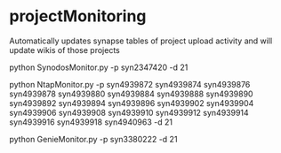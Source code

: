 # projectMonitoring

Automatically updates synapse tables of project upload activity and will update wikis of those projects

python SynodosMonitor.py -p syn2347420 -d 21

python NtapMonitor.py -p syn4939872 syn4939874 syn4939876 syn4939878 syn4939880 syn4939884 syn4939888 syn4939890 syn4939892 syn4939894 syn4939896 syn4939902 syn4939904 syn4939906 syn4939908 syn4939910 syn4939912 syn4939914 syn4939916 syn4939918 syn4940963 -d 21

python GenieMonitor.py -p syn3380222 -d 21